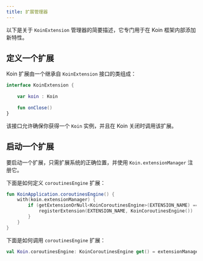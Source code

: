 ```yaml
---
title: 扩展管理器
---
```

以下是关于 `KoinExtension` 管理器的简要描述，它专门用于在 Koin 框架内部添加新特性。

## 定义一个扩展

Koin 扩展由一个继承自 `KoinExtension` 接口的类组成：

```kotlin
interface KoinExtension {
    
    var koin : Koin
    
    fun onClose()
}
```

该接口允许确保你获得一个 `Koin` 实例，并且在 Koin 关闭时调用该扩展。

## 启动一个扩展

要启动一个扩展，只需扩展系统的正确位置，并使用 `Koin.extensionManager` 注册它。

下面是如何定义 `coroutinesEngine` 扩展：

```kotlin
fun KoinApplication.coroutinesEngine() {
    with(koin.extensionManager) {
        if (getExtensionOrNull<KoinCoroutinesEngine>(EXTENSION_NAME) == null) {
            registerExtension(EXTENSION_NAME, KoinCoroutinesEngine())
        }
    }
}
```

下面是如何调用 `coroutinesEngine` 扩展：

```kotlin
val Koin.coroutinesEngine: KoinCoroutinesEngine get() = extensionManager.getExtension(EXTENSION_NAME)
```